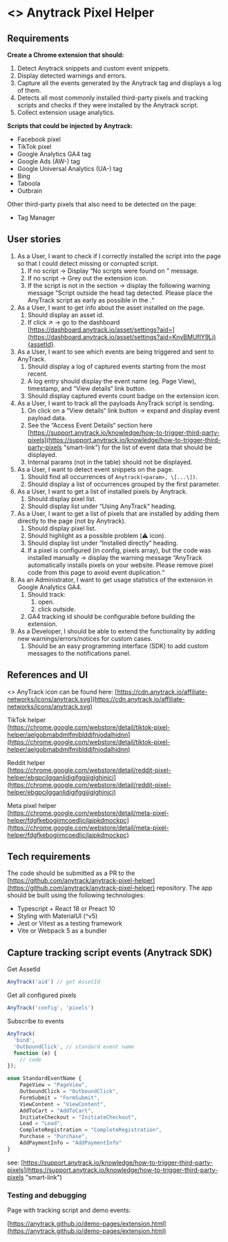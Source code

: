 # <> Anytrack Pixel Helper

## Requirements

**Create a Chrome extension that should:**

1. Detect Anytrack snippets and custom event snippets.
2. Display detected warnings and errors.
3. Capture all the events generated by the Anytrack tag and displays a log of them.
4. Detects all most commonly installed third-party pixels and tracking scripts and checks if they were installed by the Anytrack script.
5. Collect extension usage analytics.

**Scripts that could be injected by Anytrack:**

* Facebook pixel
* TikTok pixel
* Google Analytics GA4 tag
* Google Ads (AW-) tag
* Google Universal Analytics (UA-) tag
* Bing
* Taboola
* Outbrain

Other third-party pixels that also need to be detected on the page:

* Tag Manager


## User stories

1. As a User, I want to check if I correctly installed the script into the page so that I could detect missing or corrupted script.
	 1. If no script → Display “No scripts were found on <domain name>” message.
	 2. If no script → Grey out the extension icon.
	 3. If the script is not in the <head/> section → display the following warning message “Script outside the head tag detected. Please place the AnyTrack script as early as possible in the <head>.“
2. As a User, I want to get info about the asset installed on the page.
	 1. Should display an asset id.
	 2. If click ↗️ → go to the dashboard [https://dashboard.anytrack.io/asset/settings?aid=](https://dashboard.anytrack.io/asset/settings?aid=KnyBMUflY9Lj){assetId}.
3. As a User, I want to see which events are being triggered and sent to AnyTrack.
	 1. Should display a log of captured events starting from the most recent.
	 2. A log entry should display the event name (eg. Page View), timestamp, and “View details“ link button.
	 3. Should display captured events count badge on the extension icon.
4. As a User, I want to track all the payloads AnyTrack script is sending.
	 1. On click on a “View details“ link button → expand and display event payload data.
	 2. See the “Access Event Details“ section here [https://support.anytrack.io/knowledge/how-to-trigger-third-party-pixels](https://support.anytrack.io/knowledge/how-to-trigger-third-party-pixels "smart-link") for the list of event data that should be displayed.
	 3. Internal params (not in the table) should not be displayed.
5. As a User, I want to detect event snippets on the page.
	 1. Should find all occurrences of `Anytrack(<param>, \[...\])`.
	 2. Should display a list of occurrences grouped by the first parameter.
6. As a User, I want to get a list of installed pixels by Anytrack.
	 1. Should display pixel list.
	 2. Should display list under “Using AnyTrack“ heading.
7. As a User, I want to get a list of pixels that are installed by adding them directly to the page (not by Anytrack).
	 1. Should display pixel list.
	 2. Should highlight as a possible problem (⚠️ icon).
	 3. Should display list under “Installed directly“ heading.
	 4. If a pixel is configured (in config, pixels array), but the code was installed manually → display the warning message “AnyTrack automatically installs pixels on your website. Please remove <pixel name> pixel code from this page to avoid event duplication.“
8. As an Administrator, I want to get usage statistics of the extension in Google Analytics GA4.
	 1. Should track:
		1. open.
		2. click outside.
	2. GA4 tracking id should be configurable before building the extension.
9. As a Developer, I should be able to extend the functionality by adding new warnings/errors/notices for custom cases.
	1. Should be an easy programming interface (SDK) to add custom messages to the notifications panel.


## References and UI

<> AnyTrack icon can be found here: [https://cdn.anytrack.io/affiliate-networks/icons/anytrack.svg](https://cdn.anytrack.io/affiliate-networks/icons/anytrack.svg)

TikTok helper  
[https://chrome.google.com/webstore/detail/tiktok-pixel-helper/aelgobmabdmlfmiblddjfnjodalhidnn](https://chrome.google.com/webstore/detail/tiktok-pixel-helper/aelgobmabdmlfmiblddjfnjodalhidnn)

Reddit helper  
[https://chrome.google.com/webstore/detail/reddit-pixel-helper/ebgpcjlgganlidigifggjjiglghjnjcj](https://chrome.google.com/webstore/detail/reddit-pixel-helper/ebgpcjlgganlidigifggjjiglghjnjcj)

Meta pixel helper  
[https://chrome.google.com/webstore/detail/meta-pixel-helper/fdgfkebogiimcoedlicjlajpkdmockpc](https://chrome.google.com/webstore/detail/meta-pixel-helper/fdgfkebogiimcoedlicjlajpkdmockpc)


## Tech requirements

The code should be submitted as a PR to the [https://github.com/anytrack/anytrack-pixel-helper](https://github.com/anytrack/anytrack-pixel-helper) repository. The app should be built using the following technologies:

* Typescript + React 18 or Preact 10
* Styling with MaterialUI (^v5)
* Jest or Vitest as a testing framework
* Vite or Webpack 5 as a bundler


## Capture tracking script events (Anytrack SDK)

Get AssetId

```javascript
AnyTrack('aid') // get AssetId
```

Get all configured pixels

```javascript
AnyTrack('config', 'pixels')
```

Subscribe to events

```javascript
AnyTrack(
  'bind',
  'OutboundClick', // standard event name 
  function (e) {
    // code
});
```

```javascript
enum StandardEventName {
    PageView = "PageView",
    OutboundClick = "OutboundClick",
    FormSubmit = "FormSubmit",
    ViewContent = "ViewContent",
    AddToCart = "AddToCart",
    InitiateCheckout = "InitiateCheckout",
    Lead = "Lead",
    CompleteRegistration = "CompleteRegistration",
    Purchase = "Purchase",
    AddPaymentInfo = "AddPaymentInfo"
}
```

see: [https://support.anytrack.io/knowledge/how-to-trigger-third-party-pixels](https://support.anytrack.io/knowledge/how-to-trigger-third-party-pixels "smart-link")

### Testing and debugging

Page with tracking script and demo events:

[https://anytrack.github.io/demo-pages/extension.html](https://anytrack.github.io/demo-pages/extension.html)
